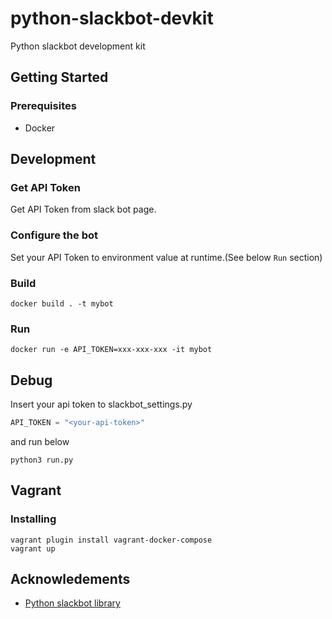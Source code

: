 # python-slackbot-devkit
Python slackbot development kit

## Getting Started

### Prerequisites
* Docker


## Development

### Get API Token

Get API Token from slack bot page.


### Configure the bot

Set your API Token to environment value at runtime.(See below `Run` section)

### Build
```
docker build . -t mybot
```


### Run
```
docker run -e API_TOKEN=xxx-xxx-xxx -it mybot
```

##  Debug
Insert your api token to slackbot_settings.py
```python:slackbot_settings.py
API_TOKEN = "<your-api-token>"
```

and run below

```
python3 run.py
```

## Vagrant

### Installing
```
vagrant plugin install vagrant-docker-compose
vagrant up
```

## Acknowledements
* [Python slackbot library](https://github.com/lins05/slackbot)
